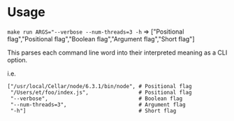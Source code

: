 # Usage

`make run ARGS="--verbose --num-threads=3 -h`
=> ["Positional flag","Positional flag","Boolean flag","Argument flag","Short flag"]

This parses each command line word into their interpreted meaning as
a CLI option.

i.e.

```
["/usr/local/Cellar/node/6.3.1/bin/node", # Positional flag
 "/Users/et/foo/index.js",                # Positional flag
 "--verbose",                             # Boolean flag
 "--num-threads=3",                       # Argument flag
 "-h"]                                    # Short flag
```
